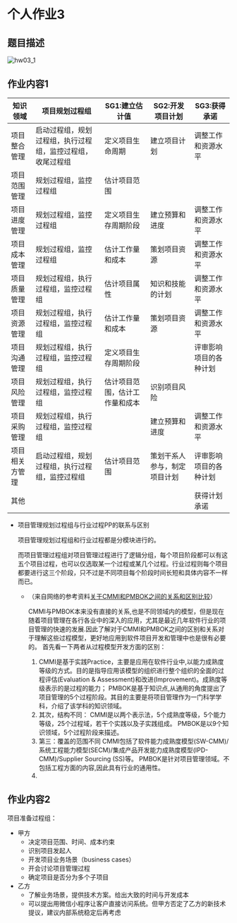 # 个人作业3



## 题目描述

![hw03_1](/Users/wangyueqi/yqgit/wSophomoreWork/ITProjectManagement/images/hw03_1.jpeg)



## 作业内容1 

| 知识领域       | 项目规划过程组                                             | SG1:建立估计值                 | SG2:开发项目计划             | SG3:获得承诺           |
| -------------- | ---------------------------------------------------------- | ------------------------------ | ---------------------------- | ---------------------- |
| 项目整合管理   | 启动过程组，规划过程组，执行过程组，监控过程组，收尾过程组 | 定义项目生命周期               | 建立项目计划                 | 调整工作和资源水平     |
| 项目范围管理   | 规划过程组，监控过程组                                     | 估计项目范围                   |                              |                        |
| 项目进度管理   | 规划过程组，监控过程组                                     | 定义项目生存周期阶段           | 建立预算和进度               | 调整工作和资源水平     |
| 项目成本管理   | 规划过程组，监控过程组                                     | 估计工作量和成本               | 策划项目资源                 | 调整工作和资源水平     |
| 项目质量管理   | 规划过程组，执行过程组，监控过程组                         | 估计项目属性                   | 知识和技能的计划             | 调整工作和资源水平     |
| 项目资源管理   | 规划过程组，执行过程组，监控过程组                         | 估计工作量和成本               | 策划项目资源                 | 调整工作和资源水平     |
| 项目沟通管理   | 规划过程组，执行过程组，监控过程组                         | 定义项目生存周期阶段           |                              | 评审影响项目的各种计划 |
| 项目风险管理   | 规划过程组，执行过程组，监控过程组                         | 估计项目范围，估计工作量和成本 | 识别项目风险                 |                        |
| 项目采购管理   | 规划过程组，执行过程组，监控过程组                         |                                | 建立预算和进度               | 调整工作和资源水平     |
| 项目相关方管理 | 启动过程组，规划过程组，执行过程组，监控过程组             | 估计项目范围                   | 策划干系人参与，制定项目计划 | 评审影响项目的各种计划 |
| 其他           |                                                            |                                |                              | 获得计划承诺           |

* 项目管理规划过程组与行业过程PP的联系与区别

  项目管理规划过程组和行业过程都是分模块进行的。

  而项目管理过程组对项目管理过程进行了逻辑分组，每个项目阶段都可以有这五个项目过程，也可以仅选取某一个过程或某几个过程。行业过程则每个项目都要进行这三个阶段，只不过是不同项目每个阶段时间长短和具体内容不一样而已。

  

  * （来自网络的参考资料[关于CMMI和PMBOK之间的关系和区别比较](https://blog.csdn.net/weixin_33775582/article/details/89781041)）

    CMMI与PMBOK本来没有直接的关系,也是不同领域内的模型，但是现在随着项目管理在各行各业中的深入的应用，尤其是最近几年软件行业的项目管理的快速的发展.因此了解对于CMMI和PMBOK之间的区别和关系对于理解这些过程模型，更好地应用到软件项目开发和管理中也是很有必要的。
    首先看一下两者从过程模型开发方面的区别：

    1. CMMI是基于实践Practice，主要是应用在软件行业中,以能力成熟度等级的方式。目的是指导应用该模型的组织进行整个组织的全面的过程评估(Evaluation & Assessment)和改进(Improvement)。成熟度等级表示的是过程的能力；
       PMBOK是基于知识点,从通用的角度提出了项目管理的5个过程阶段。其目的主要是将项目管理作为一门科学学科，介绍了该学科的知识领域。
    2. 其次，结构不同：
       CMMI是以两个表示法，5个成熟度等级，5个能力等级，25个过程域，若干个实践以及子实践组成。
       PMBOK是以9个知识领域，5个过程阶段来描述。
    3. 第三：覆盖的范围不同
       CMMI包括了软件能力成熟度模型(SW-CMM)/系统工程能力模型(SECM)/集成产品开发能力成熟度模型(IPD-CMM)/Supplier Sourcing (SS)等。
       PMBOK是针对项目管理领域。不包括工程方面的内容,因此具有行业的通用性。
    4. 

## 作业内容2

项目准备过程组：

* 甲方
  * 决定项目范围、时间、成本约束
  * 识别项目发起人
  * 开发项目业务场景（business cases）
  * 开会讨论项目管理过程
  * 确定项目是否分为多个子项目
* 乙方
  * 了解业务场景，提供技术方案。给出大致的时间与开发成本
  * 可以提出用微信小程序让客户直接访问系统。但甲方否定了乙方的新技术提议，建议内部系统稳定后再考虑






